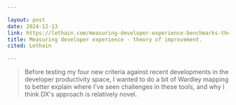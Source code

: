 ```yaml
---

layout: post
date: 2024-12-13
link: https://lethain.com/measuring-developer-experience-benchmarks-theory-of-improvement/
title: Measuring developer experience - theory of improvement. 
cited: Lethain

---
```


> Before testing my four new criteria against recent developments in the developer productivity space, I wanted to do a bit of Wardley mapping to better explain where I've seen challenges in these tools, and why I think DX's approach is relatively novel.